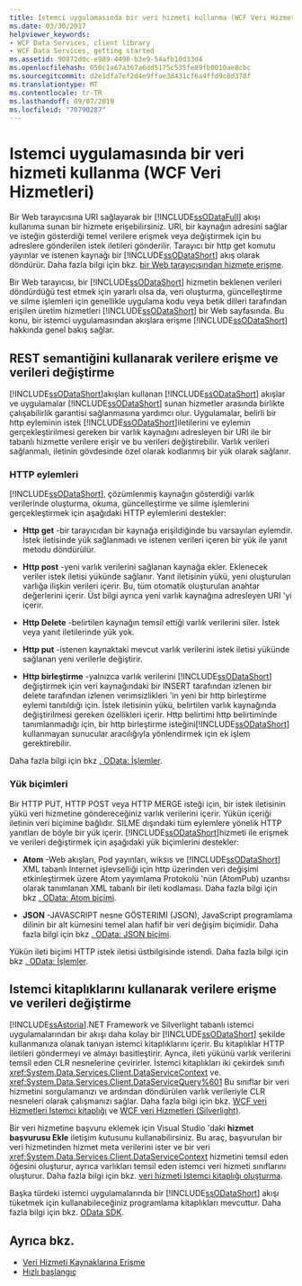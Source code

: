 ```yaml
---
title: Istemci uygulamasında bir veri hizmeti kullanma (WCF Veri Hizmetleri)
ms.date: 03/30/2017
helpviewer_keywords:
- WCF Data Services, client library
- WCF Data Services, getting started
ms.assetid: 90872d0c-e989-4490-b3e9-54afb10d33d4
ms.openlocfilehash: 050c1a67a367a6dd5175c535fe89fb0010ae8cbc
ms.sourcegitcommit: d2e1dfa7ef2d4e9ffae3d431cf6a4ffd9c8d378f
ms.translationtype: MT
ms.contentlocale: tr-TR
ms.lasthandoff: 09/07/2019
ms.locfileid: "70790287"
---
```

# <a name="using-a-data-service-in-a-client-application-wcf-data-services"></a>Istemci uygulamasında bir veri hizmeti kullanma (WCF Veri Hizmetleri)
Bir Web tarayıcısına URI sağlayarak bir [!INCLUDE[ssODataFull](../../../../includes/ssodatafull-md.md)] akışı kullanıma sunan bir hizmete erişebilirsiniz. URI, bir kaynağın adresini sağlar ve isteğin gösterdiği temel verilere erişmek veya değiştirmek için bu adreslere gönderilen istek iletileri gönderilir. Tarayıcı bir http get komutu yayınlar ve istenen kaynağı bir [!INCLUDE[ssODataShort](../../../../includes/ssodatashort-md.md)] akış olarak döndürür. Daha fazla bilgi için bkz. [bir Web tarayıcısından hizmete erişme](accessing-the-service-from-a-web-browser-wcf-data-services-quickstart.md).  
  
 Bir Web tarayıcısı, bir [!INCLUDE[ssODataShort](../../../../includes/ssodatashort-md.md)] hizmetin beklenen verileri döndürdüğü test etmek için yararlı olsa da, veri oluşturma, güncelleştirme ve silme işlemleri için genellikle uygulama kodu veya betik dilleri tarafından erişilen üretim hizmetleri [!INCLUDE[ssODataShort](../../../../includes/ssodatashort-md.md)] bir Web sayfasında. Bu konu, bir istemci uygulamasından akışlara erişme [!INCLUDE[ssODataShort](../../../../includes/ssodatashort-md.md)] hakkında genel bakış sağlar.  
  
## <a name="accessing-and-changing-data-using-rest-semantics"></a>REST semantiğini kullanarak verilere erişme ve verileri değiştirme  
 [!INCLUDE[ssODataShort](../../../../includes/ssodatashort-md.md)]akışları kullanan [!INCLUDE[ssODataShort](../../../../includes/ssodatashort-md.md)] akışlar ve uygulamalar [!INCLUDE[ssODataShort](../../../../includes/ssodatashort-md.md)] sunan hizmetler arasında birlikte çalışabilirlik garantisi sağlanmasına yardımcı olur. Uygulamalar, belirli bir http eyleminin istek [!INCLUDE[ssODataShort](../../../../includes/ssodatashort-md.md)]iletilerini ve eylemin gerçekleştirilmesi gereken bir varlık kaynağını adresleyen bir URI ile bir tabanlı hizmette verilere erişir ve bu verileri değiştirebilir. Varlık verileri sağlanmalı, iletinin gövdesinde özel olarak kodlanmış bir yük olarak sağlanır.  
  
### <a name="http-actions"></a>HTTP eylemleri  
 [!INCLUDE[ssODataShort](../../../../includes/ssodatashort-md.md)], çözümlenmiş kaynağın gösterdiği varlık verilerinde oluşturma, okuma, güncelleştirme ve silme işlemlerini gerçekleştirmek için aşağıdaki HTTP eylemlerini destekler:  
  
- **Http get** -bir tarayıcıdan bir kaynağa erişildiğinde bu varsayılan eylemdir. İstek iletisinde yük sağlanmadı ve istenen verileri içeren bir yük ile yanıt metodu döndürülür.  
  
- **Http post** -yeni varlık verilerini sağlanan kaynağa ekler. Eklenecek veriler istek iletisi yükünde sağlanır. Yanıt iletisinin yükü, yeni oluşturulan varlığa ilişkin verileri içerir. Bu, tüm otomatik oluşturulan anahtar değerlerini içerir. Üst bilgi ayrıca yeni varlık kaynağına adresleyen URI 'yi içerir.  
  
- **Http Delete** -belirtilen kaynağın temsil ettiği varlık verilerini siler. İstek veya yanıt iletilerinde yük yok.  
  
- **Http put** -istenen kaynaktaki mevcut varlık verilerini istek iletisi yükünde sağlanan yeni verilerle değiştirir.  
  
- **Http birleştirme** -yalnızca varlık verilerini [!INCLUDE[ssODataShort](../../../../includes/ssodatashort-md.md)] değiştirmek için veri kaynağındaki bir INSERT tarafından izlenen bir delete tarafından izlenen verimsizlikleri 'in yeni bir http birleştirme eylemi tanıtıldığı için. İstek iletisinin yükü, belirtilen varlık kaynağında değiştirilmesi gereken özellikleri içerir. Http belirtimi http belirtiminde tanımlanmadığı için, bir http birleştirme isteğini[!INCLUDE[ssODataShort](../../../../includes/ssodatashort-md.md)] kullanmayan sunucular aracılığıyla yönlendirmek için ek işlem gerektirebilir.  
  
 Daha fazla bilgi için bkz [. OData: İşlemler](https://go.microsoft.com/fwlink/?LinkId=185792).  
  
### <a name="payload-formats"></a>Yük biçimleri  
 Bir HTTP PUT, HTTP POST veya HTTP MERGE isteği için, bir istek iletisinin yükü veri hizmetine göndereceğiniz varlık verilerini içerir. Yükün içeriği iletinin veri biçimine bağlıdır. SILME dışındaki tüm eylemlere yönelik HTTP yanıtları de böyle bir yük içerir. [!INCLUDE[ssODataShort](../../../../includes/ssodatashort-md.md)]hizmeti ile erişmek ve verileri değiştirmek için aşağıdaki yük biçimlerini destekler:  
  
- **Atom** -Web akışları, Pod yayınları, wiksıs ve [!INCLUDE[ssODataShort](../../../../includes/ssodatashort-md.md)] XML tabanlı Internet işlevselliği için http üzerinden veri değişimi etkinleştirmek üzere Atom yayımlama Protokolü 'nün (AtomPub) uzantısı olarak tanımlanan XML tabanlı bir ileti kodlaması. Daha fazla bilgi için bkz [. OData: Atom biçimi](https://go.microsoft.com/fwlink/?LinkId=185794).  
  
- **JSON** -JAVASCRIPT nesne GÖSTERIMI (JSON), JavaScript programlama dilinin bir alt kümesini temel alan hafif bir veri değişim biçimidir. Daha fazla bilgi için bkz [. OData: JSON biçimi](https://go.microsoft.com/fwlink/?LinkId=185795).  
  
 Yükün ileti biçimi HTTP istek iletisi üstbilgisinde istendi. Daha fazla bilgi için bkz [. OData: İşlemler](https://go.microsoft.com/fwlink/?LinkID=185792).  
  
## <a name="accessing-and-changing-data-using-client-libraries"></a>Istemci kitaplıklarını kullanarak verilere erişme ve verileri değiştirme  
 [!INCLUDE[ssAstoria](../../../../includes/ssastoria-md.md)].NET Framework ve Silverlight tabanlı istemci uygulamalarından bir akışı daha kolay bir [!INCLUDE[ssODataShort](../../../../includes/ssodatashort-md.md)] şekilde kullanmanıza olanak tanıyan istemci kitaplıklarını içerir. Bu kitaplıklar HTTP iletileri göndermeyi ve almayı basitleştirir. Ayrıca, ileti yükünü varlık verilerini temsil eden CLR nesnelerine çevirirler. İstemci kitaplıkları iki çekirdek sınıfı <xref:System.Data.Services.Client.DataServiceContext> ve. <xref:System.Data.Services.Client.DataServiceQuery%601> Bu sınıflar bir veri hizmetini sorgulamanızı ve ardından döndürülen varlık verileriyle CLR nesneleri olarak çalışmanızı sağlar. Daha fazla bilgi için bkz. [WCF veri Hizmetleri Istemci kitaplığı](wcf-data-services-client-library.md) ve [WCF veri Hizmetleri (Silverlight)](https://docs.microsoft.com/previous-versions/windows/silverlight/dotnet-windows-silverlight/cc838234(v=vs.95)).  
  
 Bir veri hizmetine başvuru eklemek için Visual Studio 'daki **hizmet başvurusu Ekle** iletişim kutusunu kullanabilirsiniz. Bu araç, başvurulan bir veri hizmetinden hizmet meta verilerini ister ve bir veri <xref:System.Data.Services.Client.DataServiceContext> hizmetini temsil eden öğesini oluşturur, ayrıca varlıkları temsil eden istemci veri hizmeti sınıflarını oluşturur. Daha fazla bilgi için bkz. [veri hizmeti Istemci kitaplığı oluşturma](generating-the-data-service-client-library-wcf-data-services.md).  
  
 Başka türdeki istemci uygulamalarında bir [!INCLUDE[ssODataShort](../../../../includes/ssodatashort-md.md)] akışı tüketmek için kullanabileceğiniz programlama kitaplıkları mevcuttur. Daha fazla bilgi için bkz. [OData SDK](https://go.microsoft.com/fwlink/?LinkId=185796).  
  
## <a name="see-also"></a>Ayrıca bkz.

- [Veri Hizmeti Kaynaklarına Erişme](accessing-data-service-resources-wcf-data-services.md)
- [Hızlı başlangıç](quickstart-wcf-data-services.md)
